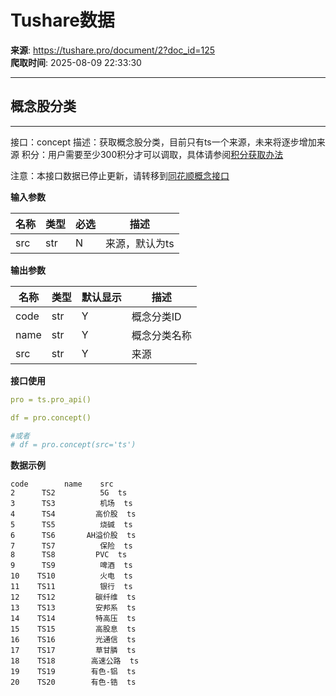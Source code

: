 # Tushare数据

**来源**: https://tushare.pro/document/2?doc_id=125  
**爬取时间**: 2025-08-09 22:33:30

---

## 概念股分类

---

接口：concept
描述：获取概念股分类，目前只有ts一个来源，未来将逐步增加来源
积分：用户需要至少300积分才可以调取，具体请参阅[积分获取办法](https://tushare.pro/document/1?doc_id=13)

注意：本接口数据已停止更新，请转移到[同花顺概念接口](https://tushare.pro/document/2?doc_id=259)

**输入参数**

| 名称 | 类型 | 必选 | 描述 |
| --- | --- | --- | --- |
| src | str | N | 来源，默认为ts |

**输出参数**

| 名称 | 类型 | 默认显示 | 描述 |
| --- | --- | --- | --- |
| code | str | Y | 概念分类ID |
| name | str | Y | 概念分类名称 |
| src | str | Y | 来源 |

**接口使用**

```yaml
pro = ts.pro_api()

df = pro.concept()

#或者
# df = pro.concept(src='ts')
```

**数据示例**

```
code        name    src
2      TS2          5G  ts
3      TS3          机场  ts
4      TS4         高价股  ts
5      TS5          烧碱  ts
6      TS6       AH溢价股  ts
7      TS7          保险  ts
8      TS8         PVC  ts
9      TS9          啤酒  ts
10    TS10          火电  ts
11    TS11          银行  ts
12    TS12         碳纤维  ts
13    TS13         安邦系  ts
14    TS14         特高压  ts
15    TS15         高股息  ts
16    TS16         光通信  ts
17    TS17         草甘膦  ts
18    TS18        高速公路  ts
19    TS19        有色-铝  ts
20    TS20        有色-锆  ts
```
